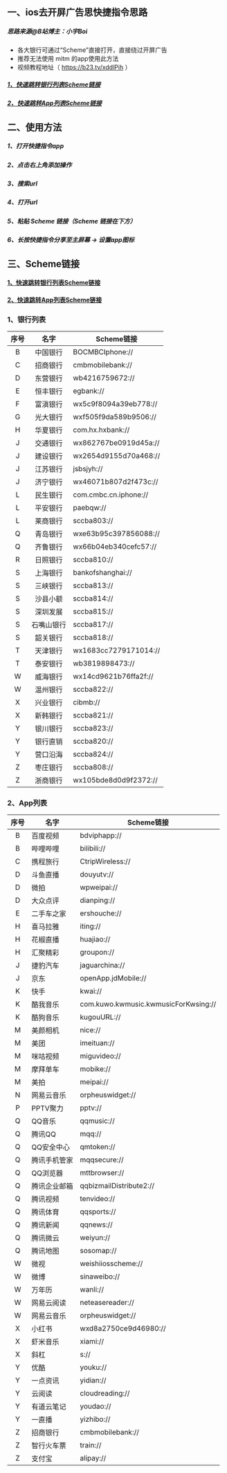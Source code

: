 
## 一、ios去开屏广告思快捷指令思路

##### 思路来源@B站博主：小宇Boi
* 各大银行可通过“Scheme”直接打开，直接绕过开屏广告
* 推荐无法使用 mitm 的app使用此方法
* 视频教程地址（ https://b23.tv/xddlPih ）
##### [1、快速跳转银行列表Scheme链接](1、银行列表)
##### [2、快速跳转App列表Scheme链接](2、App列表)

## 二、使用方法
##### 1、打开快捷指令app

##### 2、点击右上角添加操作

##### 3、搜索url

##### 4、打开url

##### 5、粘贴 Scheme 链接（Scheme 链接在下方）

##### 6、长按快捷指令分享至主屏幕 -> 设置app图标

## 三、Scheme链接

#### [1、快速跳转银行列表Scheme链接](1、银行列表)
#### [2、快速跳转App列表Scheme链接](2、App列表)

### 1、银行列表
| 序号   | 名字     | Scheme链接        |
|:------:|:---------:|------------------|
| B      | 中国银行  | BOCMBCIphone://   |
| C      | 招商银行  | cmbmobilebank://  |
| D      | 东营银行  | wb4216759672://   |
| E      | 恒丰银行  | egbank://         |
| F      | 富滇银行  | wx5c9f8094a39eb778:// |
| G      | 光大银行  | wxf505f9da589b9506:// |
| H      | 华夏银行  | com.hx.hxbank:// |
| J      | 交通银行  | wx862767be0919d45a:// |
| J      | 建设银行  | wx2654d9155d70a468:// |
| J      | 江苏银行  | jsbsjyh://        |
| J      | 济宁银行  | wx46071b807d2f473c:// |
| L      | 民生银行  | com.cmbc.cn.iphone:// |
| L      | 平安银行  | paebqw://         |
| L      | 莱商银行  | sccba803://       |
| Q      | 青岛银行  | wxe63b95c397856088:// |
| Q      | 齐鲁银行  | wx66b04eb340cefc57:// |
| R      | 日照银行  | sccba810://       |
| S      | 上海银行  | bankofshanghai:// |
| S      | 三峡银行  | sccba813://       |
| S      | 沙县小额  | sccba814://       |
| S      | 深圳发展  | sccba815://       |
| S      | 石嘴山银行 | sccba817://       |
| S      | 韶关银行  | sccba818://       |
| T      | 天津银行  | wx1683cc7279171014:// |
| T      | 泰安银行  | wb3819898473://   |
| W      | 威海银行  | wx14cd9621b76ffa2f:// |
| W      | 温州银行  | sccba822://       |
| X      | 兴业银行  | cibmb://          |
| X      | 新韩银行  | sccba821://       |
| Y      | 银川银行  | sccba823://       |
| Y      | 银行直销  | sccba820://       |
| Y      | 营口沿海  | sccba824://       |
| Z      | 枣庄银行  | sccba808://       |
| Z      | 浙商银行  | wx105bde8d0d9f2372:// |
### 2、App列表
| 序号   | 名字          | Scheme链接               |
|:------:|--------------|-------------------------|
|   B    | 百度视频       | bdviphapp://            |
|   B    | 哔哩哔哩       | bilibili://             |
|   C    | 携程旅行       | CtripWireless://        |
|   D    | 斗鱼直播       | douyutv://              |
|   D    | 微拍           | wpweipai://             |
|   D    | 大众点评       | dianping://             |
|   E    | 二手车之家     | ershouche://            |
|   H    | 喜马拉雅       | iting://                |
|   H    | 花椒直播       | huajiao://              |
|   H    | 汇聚精彩       | groupon://              |
|   J    | 捷豹汽车       | jaguarchina://          |
|   J    | 京东           | openApp.jdMobile://     |
|   K    | 快手           | kwai://                 |
|   K    | 酷我音乐       | com.kuwo.kwmusic.kwmusicForKwsing:// |
|   K    | 酷狗音乐       | kugouURL://             |
|   M    | 美颜相机       | nice://                 |
|   M    | 美团           | imeituan://             |
|   M    | 咪咕视频       | miguvideo://            |
|   M    | 摩拜单车       | mobike://               |
|   M    | 美拍           | meipai://               |
|   N    | 网易云音乐     | orpheuswidget://        |
|   P    | PPTV聚力       | pptv://                 |
|   Q    | QQ音乐         | qqmusic://              |
|   Q    | 腾讯QQ         | mqq://                  |
|   Q    | QQ安全中心      | qmtoken://              |
|   Q    | 腾讯手机管家    | mqqsecure://            |
|   Q    | QQ浏览器        | mttbrowser://           |
|   Q    | 腾讯企业邮箱    | qqbizmailDistribute2:// |
|   Q    | 腾讯视频        | tenvideo://             |
|   Q    | 腾讯体育        | qqsports://             |
|   Q    | 腾讯新闻        | qqnews://               |
|   Q    | 腾讯微云        | weiyun://               |
|   Q    | 腾讯地图        | sosomap://              |
|   W    | 微视           | weishiiosscheme://      |
|   W    | 微博           | sinaweibo://            |
|   W    | 万年历         | wanli://                |
|   W    | 网易云阅读     | neteasereader://        |
|   W    | 网易云音乐     | orpheuswidget://        |
|   X    | 小红书         | wxd8a2750ce9d46980://   |
|   X    | 虾米音乐       | xiami://                |
|   X    | 斜杠           | s://                    |
|   Y    | 优酷           | youku://                |
|   Y    | 一点资讯       | yidian://               |
|   Y    | 云阅读         | cloudreading://         |
|   Y    | 有道云笔记     | youdao://               |
|   Y    | 一直播         | yizhibo://              |
|   Z    | 招商银行       | cmbmobilebank://        |
|   Z    | 智行火车票     | train://                |
|   Z    | 支付宝         | alipay://               |
